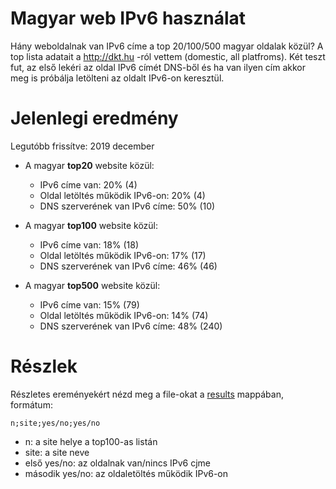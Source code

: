 # Magyar web IPv6 használat

Hány weboldalnak van IPv6 címe a top 20/100/500 magyar oldalak közül?
A top lista adatait a http://dkt.hu -ról vettem (domestic, all platfroms). Két teszt fut, az első lekéri az oldal IPv6 címét DNS-ből és ha van ilyen cím akkor meg is próbálja letölteni az oldalt IPv6-on keresztül.

# Jelenlegi eredmény

Legutóbb frissítve: 2019 december

  * A magyar **top20** website közül:
    * IPv6 címe van: 20% (4)
    * Oldal letöltés működik IPv6-on: 20% (4)
    * DNS szerverének van IPv6 címe: 50% (10)

  * A magyar **top100** website közül:
    * IPv6 címe van: 18% (18)
    * Oldal letöltés működik IPv6-on: 17% (17)
    * DNS szerverének van IPv6 címe: 46% (46)

  * A magyar **top500** website közül:
    * IPv6 címe van: 15% (79)
    * Oldal letöltés működik IPv6-on: 14% (74)
    * DNS szerverének van IPv6 címe: 48% (240)

# Részlek

Részletes ereményekért nézd meg a file-okat a [results](https://github.com/atommaki/hungarian-web-ipv6/tree/master/results) mappában, formátum:
```
n;site;yes/no;yes/no
```
 * n: a site helye a top100-as listán
 * site: a site neve
 * első yes/no: az oldalnak van/nincs IPv6 cjme
 * második yes/no: az oldaletöltés működik IPv6-on
